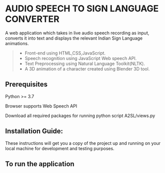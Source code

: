 # AUDIO SPEECH TO SIGN LANGUAGE CONVERTER
A web application which takes in live audio speech recording as input, converts it into text and displays the relevant Indian Sign Language animations.

>- Front-end using HTML,CSS,JavaScript.
>- Speech recognition using JavaScript Web speech API.
>- Text Preprocessing using Natural Language Toolkit(NLTK).
>- A 3D animation of a character created
using Blender 3D tool.

## Prerequisites

Python >= 3.7

Browser supports Web Speech API

Download all required packages for running python script A2SL/views.py


## Installation Guide:

These instructions will get you a copy of the project up and running on your local machine for development and testing purposes.


## To run the application





